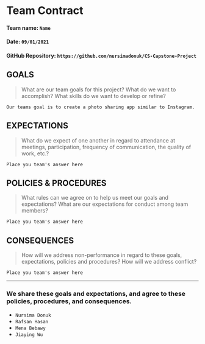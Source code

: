 # Team Contract

#### Team name: `Name`
#### Date: `09/01/2021`
#### GitHub Repository: `https://github.com/nursimadonuk/CS-Capstone-Project`

## GOALS
> What are our team goals for this project? 
> What do we want to accomplish? What skills do we want to develop or refine?

```
Our teams goal is to create a photo sharing app similar to Instagram. 
```

## EXPECTATIONS
> What do we expect of one another in regard to attendance at meetings, participation, frequency of communication, the quality of work, etc.?

```
Place you team's answer here
```

## POLICIES & PROCEDURES
> What rules can we agree on to help us meet our goals and expectations?
> What are our expectations for conduct among team members?

```
Place you team's answer here
```

## CONSEQUENCES
> How will we address non-performance in regard to these goals, expectations, policies and procedures?
> How will we address conflict?

```
Place you team's answer here
```

---

### We share these goals and expectations, and agree to these policies, procedures, and consequences.

 - `Nursima Donuk`
 - `Rafsan Hasan`
 - `Mena Bebawy`
 - `Jiaying Wu`
